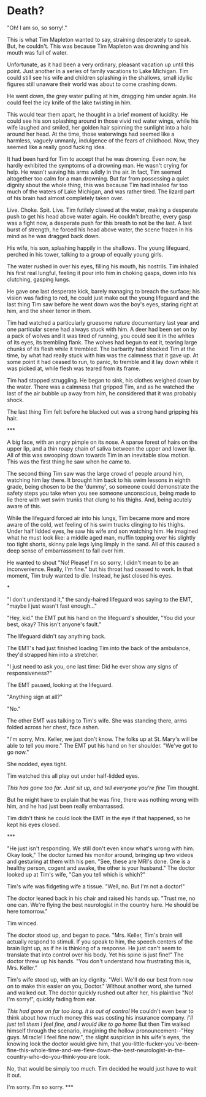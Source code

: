 # Death?

"Oh! I am so, so sorry!."

This is what Tim Mapleton wanted to say, straining desperately to speak. But, he couldn't. This was because Tim Mapleton was drowning and his mouth was full of water.

Unfortunate, as it had been a very ordinary, pleasant vacation up until this point. Just another in a series of family vacations to Lake Michigan. Tim could still see his wife and children splashing in the shallows, small idyllic figures still unaware their world was about to come crashing down. 

He went down, the grey water pulling at him, dragging him under again. He could feel the icy knife of the lake twisting in him.

This would tear them apart, he thought in a brief moment of lucidity. He could see his son splashing around in those vivid red water wings, while his wife laughed and smiled, her golden hair spinning the sunlight into a halo around her head. At the time, those waterwings had seemed like a harmless, vaguely unmanly, indulgence of the fears of childhood. Now, they seemed like a really good fucking idea.

It had been hard for Tim to accept that he was drowning. Even now, he hardly exhibited the symptoms of a drowning man. He wasn't crying for help. He wasn't waving his arms wildly in the air. In fact, Tim seemed altogether too calm for a man drowning. But far from possessing a quiet dignity about the whole thing, this was because Tim had inhaled far too much of the waters of Lake Michigan, and was rather tired. The lizard part of his brain had almost completely taken over.

Live. Choke. Spit. Live. Tim futilely clawed at the water, making a desperate push to get his head above water again. He couldn't breathe, every gasp was a fight now, a desperate push for this breath to not be the last. A last burst of strength, he forced his head above water, the scene frozen in his mind as he was dragged back down.

His wife, his son, splashing happily in the shallows. The young lifeguard, perched in his tower, talking to a group of equally young girls.

The water rushed in over his eyes, filling his mouth, his nostrils. Tim inhaled his first real lungful, feeling it pour into him in choking gasps, down into his clutching, gasping lungs.

He gave one last desperate kick, barely managing to breach the surface; his vision was fading to red, he could just make out the young lifeguard and the last thing Tim saw before he went down was the boy's eyes, staring right at him, and the sheer terror in them.

Tim had watched a particularly gruesome nature documentary last year and one particular scene had always stuck with him. A deer had been set on by a pack of wolves and it was tired of running, you could see it in the whites of its eyes, its trembling flank. The wolves had begun to eat it, tearing large chunks of its flesh while it trembled. The barbarity had shocked Tim at the time, by what had really stuck with him was the calmness that it gave up. At some point it had ceased to run, to panic, to tremble and it lay down while it was picked at, while flesh was teared from its frame.

Tim had stopped struggling. He began to sink, his clothes weighed down by the water. There was a calmness that gripped Tim, and as he watched the last of the air bubble up away from him, he considered that it was probably shock.

The last thing Tim felt before he blacked out was a strong hand gripping his hair.

\*\*\*

A big face, with an angry pimple on its nose. A sparse forest of hairs on the upper lip, and a thin roapy chain of saliva between the upper and lower lip. All of this was swooping down towards Tim in an inevitable slow motion. This was the first thing he saw when he came to.

The second thing Tim saw was the large crowd of people around him, watching him lay there. It brought him back to his swim lessons in eighth grade, being chosen to be the 'dummy', so someone could demonstrate the safety steps you take when you see someone unconscious, being made to lie there with wet swim trunks that clung to his thighs. And, being acutely aware of this.

While the lifeguard forced air into his lungs, Tim became more and more aware of the cold, wet feeling of his swim trucks clinging to his thighs. Under half lidded eyes, he saw his wife and son watching him. He imagined what he must look like: a middle aged man, muffin topping over his slightly too tight shorts, skinny pale legs lying limply in the sand. All of this caused a deep sense of embarrassment to fall over him. 

He wanted to shout "No! Please! I'm so sorry, I didn't mean to be an inconvenience. Really, I'm fine." but his throat had ceased to work. In that moment, Tim truly wanted to die. Instead, he just closed his eyes.

\*

"I don't understand it," the sandy-haired lifeguard was saying to the EMT, "maybe I just wasn't fast enough..."

"Hey, kid." the EMT put his hand on the lifeguard's shoulder, "You did your best, okay? This isn't anyone's fault."

The lifeguard didn't say anything back. 

The EMT's had just finished loading Tim into the back of the ambulance, they'd strapped him into a stretcher.

"I just need to ask you, one last time: Did he ever show any signs of responsiveness?"

The EMT paused, looking at the lifeguard.

"Anything sign at all?"

"No."

The other EMT was talking to Tim's wife. She was standing there, arms folded across her chest, face ashen.

"I'm sorry, Mrs. Keller, we just don't know. The folks up at St. Mary's will be able to tell you more." The EMT put his hand on her shoulder. "We've got to go now."

She nodded, eyes tight.

Tim watched this all play out under half-lidded eyes.

*This has gone too far. Just sit up, and tell everyone you're fine* Tim thought.

But he might have to explain that he was fine, there was nothing wrong with him, and he had just been really embarrassed. 

Tim didn't think he could look the EMT in the eye if that happened, so he kept his eyes closed.

\*\*\*

"He just isn't responding. We still don't even know what's wrong with him. Okay look," The doctor turned his monitor around, bringing up two videos and gesturing at them with his pen. "See, these are MRI's done. One is a healthy person, cogent and awake, the other is your husband." The doctor looked up at Tim's wife, "Can you tell which is which?"

Tim's wife was fidgeting wife a tissue. 
"Well, no. But I'm not a doctor!"

The doctor leaned back in his chair and raised his hands up. 
"Trust me, no one can. We're flying the best neurologist in the country here. He should be here tomorrow."

Tim winced.

The doctor stood up, and began to pace. 
"Mrs. Keller, Tim's brain will actually respond to stimuli. If you speak to him, the speech centers of the brain light up, as if he is thinking of a response. He just can't seem to translate that into control over his body. Yet his spine is just fine!" The doctor threw up his hands. "You don't understand how frustrating this is, Mrs. Keller."

Tim's wife stood up, with an icy dignity. 
"Well. We'll do our best from now on to make this easier on you, Doctor." Without another word, she turned and walked out. The doctor quickly rushed out after her, his plaintive "No! I'm sorry!", quickly fading from ear.

*This had gone on far too long. It is out of control* He couldn't even bear to think about how much money this was costing his insurance company. 
*I'll just tell them I feel fine, and I would like to go home*
But then Tim walked himself through the scenario, imagining the hollow pronouncement--"Hey guys. Miracle! I feel fine now.", the slight suspicion in his wife's eyes, the knowing look the doctor would give him, that you-little-fucker-you've-been-fine-this-whole-time-and-we-flew-down-the-best-neurologist-in-the-country-who-do-you-think-you-are look.

No, that would be simply too much. Tim decided he would just have to wait it out.

I'm sorry. I'm so sorry.
\*\*\*


